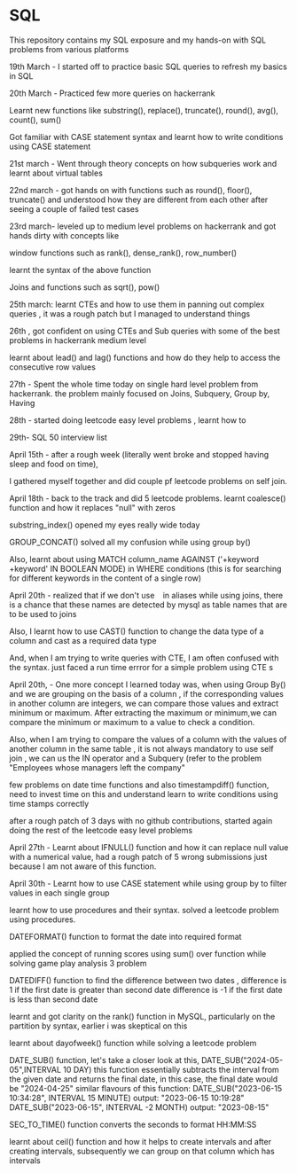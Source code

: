 # SQL
This repository contains my SQL exposure and my hands-on with SQL problems from various platforms

19th March - I started off to practice basic SQL queries to refresh my basics in SQL 

20th March - Practiced few more queries on hackerrank

Learnt new functions like substring(), replace(), truncate(), round(), avg(), count(), sum()

Got familiar with  CASE statement syntax and learnt how to write conditions using CASE statement 

21st march - Went through theory concepts on how subqueries work and learnt about virtual tables 

22nd march - got hands on with functions such as round(), floor(), truncate() and understood how they are different
from each other after seeing a couple of failed test cases 

23rd march- leveled up to medium level problems on hackerrank and got hands dirty with concepts like 

window functions such as rank(), dense_rank(), row_number()

learnt the syntax of the above function

Joins and functions such as sqrt(), pow()

25th march:
learnt CTEs and how to use them in panning out complex queries , it was a rough patch but I managed to understand things

26th , got confident on using CTEs and Sub queries with some of the best problems in hackerrank medium level

learnt about lead() and lag() functions and how do they help to access the consecutive row values 


27th - Spent the whole time today on single hard level problem from hackerrank. the problem mainly
focused on Joins, Subquery, Group by, Having

28th - started doing leetcode easy level problems , learnt how to 

29th- SQL 50  interview list

April 15th - after a rough week (literally went broke and stopped having sleep and food on time), 

I gathered myself together and did couple pf leetcode problems on self join.

April 18th - back to the track and did 5 leetcode problems. learnt coalesce() function and how it replaces "null" with zeros 

substring_index() opened my eyes really wide today

GROUP_CONCAT() solved all my confusion while using group by()

Also, learnt about using 
MATCH  column_name  AGAINST ('+keyword  +keyword' IN BOOLEAN MODE)  in   WHERE conditions
(this is for searching for different keywords in the content of a single row)

April 20th - realized that if we don't use ` ` in aliases while using joins, there is a chance that these names 
are detected by mysql  as table names that are to be used to joins

Also, I learnt how to use CAST() function to change the data type of a column and cast as a required data type

And, when I am trying to write queries with CTE, I am often confused with the syntax. just faced a run time errror for a simple problem using CTE s



April 20th, - One more concept I learned today was, when using Group By() and we are grouping on the basis of a column ,
if the corresponding values in another column are integers, we can compare those values and extract minimum or maximum. 
After extracting the maximum or minimum,we can compare the minimum or maximum to a value to check a condition. 


Also, when I am trying to compare the values of a column with the values of another column in the same table , 
it is not always mandatory to use self join , we can us the IN operator and a Subquery (refer to the problem 
"Employees whose managers left the company"


few problems on date time functions and also timestampdiff() function, need to invest time on this and understand 
learn to write conditions using time stamps correctly

after a rough patch of 3 days with no github contributions, started again doing the rest of the leetcode easy level problems

April 27th - Learnt about IFNULL() function and how it can replace null value with a numerical value, had a rough patch of 5 wrong submissions 
just because I am not aware of this function. 

April 30th - Learnt how to use CASE statement while using group by to filter values in each single group

learnt how to use procedures and their syntax. solved a leetcode problem using procedures. 

DATEFORMAT() function to format the date into required format

applied the concept of running scores using sum() over function while solving game play analysis 3 problem

DATEDIFF() function to find the difference between two dates , difference is 1 if the first date is greater than second date 
difference is -1 if the first date is less than second date 

learnt and got clarity on the rank() function in MySQL, particularly on the partition by syntax, earlier i was skeptical on this

learnt about dayofweek() function while solving a leetcode problem

DATE_SUB() function, 
let's take a closer look at this, DATE_SUB("2024-05-05",INTERVAL 10 DAY)
this function essentially subtracts the interval from the given date and returns the final date, in this case, the final date would be 
"2024-04-25"
similar flavours of this function:
DATE_SUB("2023-06-15 10:34:28", INTERVAL 15 MINUTE)
output: "2023-06-15 10:19:28"
DATE_SUB("2023-06-15", INTERVAL -2 MONTH)
output: "2023-08-15"

SEC_TO_TIME() function converts the seconds to format HH:MM:SS

learnt about ceil() function and how it helps to create intervals and after creating intervals, subsequently we can group on that column which has intervals 
